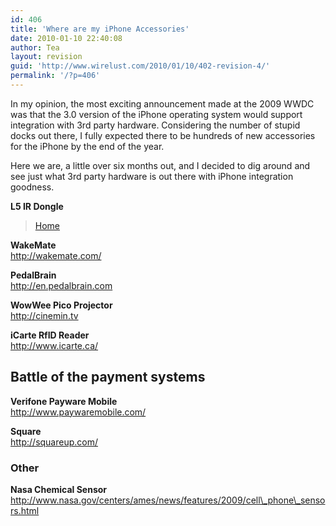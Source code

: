 ```yaml
---
id: 406
title: 'Where are my iPhone Accessories'
date: 2010-01-10 22:40:08
author: Tea
layout: revision
guid: 'http://www.wirelust.com/2010/01/10/402-revision-4/'
permalink: '/?p=406'
---
```


In my opinion, the most exciting announcement made at the 2009 WWDC was that the 3.0 version of the iPhone operating system would support integration with 3rd party hardware. Considering the number of stupid docks out there, I fully expected there to be hundreds of new accessories for the iPhone by the end of the year.

Here we are, a little over six months out, and I decided to dig around and see just what 3rd party hardware is out there with iPhone integration goodness.

**L5 IR Dongle**

> [Home](https://l5technology.com/)

<iframe class="wp-embedded-content" data-secret="Qg5D2bdyly" frameborder="0" height="282" marginheight="0" marginwidth="0" sandbox="allow-scripts" scrolling="no" security="restricted" src="https://l5technology.com/embed/#?secret=Qg5D2bdyly" style="position: absolute; clip: rect(1px, 1px, 1px, 1px);" title="“Home” — L5 Technology" width="500"></iframe>

**WakeMate**  
http://wakemate.com/

**PedalBrain**  
http://en.pedalbrain.com

**WowWee Pico Projector**  
http://cinemin.tv

**iCarte RfID Reader**  
http://www.icarte.ca/

## Battle of the payment systems

**Verifone Payware Mobile**  
http://www.paywaremobile.com/

**Square**  
http://squareup.com/

### Other

**Nasa Chemical Sensor**  
http://www.nasa.gov/centers/ames/news/features/2009/cell\_phone\_sensors.html